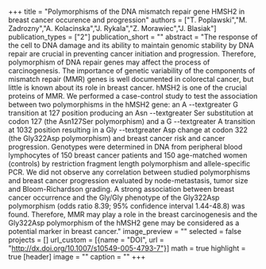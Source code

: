 +++
title = "Polymorphisms of the DNA mismatch repair gene HMSH2 in breast cancer occurence and progression"
authors = ["T. Poplawski","M. Zadrozny","A. Kolacinska","J. Rykala","Z. Morawiec","J. Blasiak"]
publication_types = ["2"]
publication_short = ""
abstract = "The response of the cell to DNA damage and its ability to maintain genomic stability by DNA repair are crucial in preventing cancer initiation and progression. Therefore, polymorphism of DNA repair genes may affect the process of carcinogenesis. The importance of genetic variability of the components of mismatch repair (MMR) genes is well documented in colorectal cancer, but little is known about its role in breast cancer. hMSH2 is one of the crucial proteins of MMR. We performed a case-control study to test the association between two polymorphisms in the hMSH2 gene: an A --textgreater G transition at 127 position producing an Asn --textgreater Ser substitution at codon 127 (the Asn127Ser polymorphism) and a G --textgreater A transition at 1032 position resulting in a Gly --textgreater Asp change at codon 322 (the Gly322Asp polymorphism) and breast cancer risk and cancer progression. Genotypes were determined in DNA from peripheral blood lymphocytes of 150 breast cancer patients and 150 age-matched women (controls) by restriction fragment length polymorphism and allele-specific PCR. We did not observe any correlation between studied polymorphisms and breast cancer progression evaluated by node-metastasis, tumor size and Bloom-Richardson grading. A strong association between breast cancer occurrence and the Gly/Gly phenotype of the Gly322Asp polymorphism (odds ratio 8.39; 95% confidence interval 1.44-48.8) was found. Therefore, MMR may play a role in the breast carcinogenesis and the Gly322Asp polymorphism of the hMSH2 gene may be considered as a potential marker in breast cancer."
image_preview = ""
selected = false
projects = []
url_custom = [{name = "DOI", url = "http://dx.doi.org/10.1007/s10549-005-4793-7"}]
math = true
highlight = true
[header]
image = ""
caption = ""
+++

